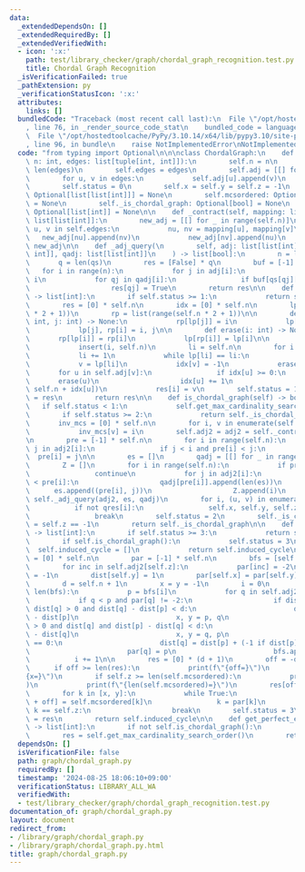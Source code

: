 ```yaml
---
data:
  _extendedDependsOn: []
  _extendedRequiredBy: []
  _extendedVerifiedWith:
  - icon: ':x:'
    path: test/library_checker/graph/chordal_graph_recognition.test.py
    title: Chordal Graph Recognition
  _isVerificationFailed: true
  _pathExtension: py
  _verificationStatusIcon: ':x:'
  attributes:
    links: []
  bundledCode: "Traceback (most recent call last):\n  File \"/opt/hostedtoolcache/PyPy/3.10.14/x64/lib/pypy3.10/site-packages/onlinejudge_verify/documentation/build.py\"\
    , line 76, in _render_source_code_stat\n    bundled_code = language.bundle(\n\
    \  File \"/opt/hostedtoolcache/PyPy/3.10.14/x64/lib/pypy3.10/site-packages/onlinejudge_verify/languages/python.py\"\
    , line 96, in bundle\n    raise NotImplementedError\nNotImplementedError\n"
  code: "from typing import Optional\n\n\nclass ChordalGraph:\n    def __init__(self,\
    \ n: int, edges: list[tuple[int, int]]):\n        self.n = n\n        self.m =\
    \ len(edges)\n        self.edges = edges\n        self.adj = [[] for _ in range(n)]\n\
    \        for u, v in edges:\n            self.adj[u].append(v)\n            self.adj[v].append(u)\n\
    \        self.status = 0\n        self.x = self.y = self.z = -1\n        self.adj2:\
    \ Optional[list[list[int]]] = None\n        self.mcsordered: Optional[list[int]]\
    \ = None\n        self._is_chordal_graph: Optional[bool] = None\n        self.induced_cycle:\
    \ Optional[list[int]] = None\n\n    def _contract(self, mapping: list[int]) ->\
    \ list[list[int]]:\n        new_adj = [[] for _ in range(self.n)]\n        for\
    \ u, v in self.edges:\n            nu, nv = mapping[u], mapping[v]\n         \
    \   new_adj[nu].append(nv)\n            new_adj[nv].append(nu)\n        return\
    \ new_adj\n\n    def _adj_query(\n        self, adj: list[list[int]], qs: list[tuple[int,\
    \ int]], qadj: list[list[int]]\n    ) -> list[bool]:\n        n = len(adj)\n \
    \       q = len(qs)\n        res = [False] * q\n        buf = [-1] * n\n     \
    \   for i in range(n):\n            for j in adj[i]:\n                buf[j] =\
    \ i\n            for qj in qadj[i]:\n                if buf[qs[qj][1]] == i:\n\
    \                    res[qj] = True\n        return res\n\n    def get_max_cardinality_search_order(self)\
    \ -> list[int]:\n        if self.status >= 1:\n            return self.mcsordered\n\
    \        res = [0] * self.n\n        idx = [0] * self.n\n        lp = list(range(self.n\
    \ * 2 + 1))\n        rp = list(range(self.n * 2 + 1))\n\n        def insert(i:\
    \ int, j: int) -> None:\n            rp[lp[j]] = i\n            lp[i] = lp[j]\n\
    \            lp[j], rp[i] = i, j\n\n        def erase(i: int) -> None:\n     \
    \       rp[lp[i]] = rp[i]\n            lp[rp[i]] = lp[i]\n\n        for i in range(self.n):\n\
    \            insert(i, self.n)\n        li = self.n\n        for i in range(self.n):\n\
    \            li += 1\n            while lp[li] == li:\n                li -= 1\n\
    \            v = lp[li]\n            idx[v] = -1\n            erase(v)\n     \
    \       for u in self.adj[v]:\n                if idx[u] >= 0:\n             \
    \       erase(u)\n                    idx[u] += 1\n                    insert(u,\
    \ self.n + idx[u])\n            res[i] = v\n        self.status = 1\n        self.mcsordered\
    \ = res\n        return res\n\n    def is_chordal_graph(self) -> bool:\n     \
    \   if self.status < 1:\n            self.get_max_cardinality_search_order()\n\
    \        if self.status >= 2:\n            return self._is_chordal_graph\n\n \
    \       inv_mcs = [0] * self.n\n        for i, v in enumerate(self.mcsordered):\n\
    \            inv_mcs[v] = i\n        self.adj2 = adj2 = self._contract(inv_mcs)\n\
    \n        pre = [-1] * self.n\n        for i in range(self.n):\n            for\
    \ j in adj2[i]:\n                if j < i and pre[i] < j:\n                  \
    \  pre[i] = j\n\n        es = []\n        qadj = [[] for _ in range(self.n)]\n\
    \        Z = []\n        for i in range(self.n):\n            if pre[i] == -1:\n\
    \                continue\n            for j in adj2[i]:\n                if j\
    \ < pre[i]:\n                    qadj[pre[i]].append(len(es))\n              \
    \      es.append((pre[i], j))\n                    Z.append(i)\n        qres =\
    \ self._adj_query(adj2, es, qadj)\n        for i, (u, v) in enumerate(es):\n \
    \           if not qres[i]:\n                self.x, self.y, self.z = v, u, Z[i]\n\
    \                break\n        self.status = 2\n        self._is_chordal_graph\
    \ = self.z == -1\n        return self._is_chordal_graph\n\n    def find_induced_cycle(self)\
    \ -> list[int]:\n        if self.status >= 3:\n            return self.induced_cycle\n\
    \        if self.is_chordal_graph():\n            self.status = 3\n          \
    \  self.induced_cycle = []\n            return self.induced_cycle\n        dist\
    \ = [0] * self.n\n        par = [-1] * self.n\n        bfs = [self.x, self.y]\n\
    \        for inc in self.adj2[self.z]:\n            par[inc] = -2\n        dist[self.x]\
    \ = -1\n        dist[self.y] = 1\n        par[self.x] = par[self.y] = self.z\n\
    \        d = self.n + 1\n        x = y = -1\n        i = 0\n        while i <\
    \ len(bfs):\n            p = bfs[i]\n            for q in self.adj2[p]:\n    \
    \            if q < p and par[q] != -2:\n                    if dist[p] < 0 and\
    \ dist[q] > 0 and dist[q] - dist[p] < d:\n                        d = dist[q]\
    \ - dist[p]\n                        x, y = p, q\n                    elif dist[p]\
    \ > 0 and dist[q] and dist[p] - dist[q] < d:\n                        d = dist[p]\
    \ - dist[q]\n                        x, y = q, p\n                    elif dist[q]\
    \ == 0:\n                        dist[q] = dist[p] + (-1 if dist[p] < 0 else 1)\n\
    \                        par[q] = p\n                        bfs.append(q)\n \
    \           i += 1\n\n        res = [0] * (d + 1)\n        off = -dist[x]\n  \
    \      if off >= len(res):\n            print(f\"{off=}\")\n            print(f\"\
    {x=}\")\n        if self.z >= len(self.mcsordered):\n            print(f\"{self.z=}\"\
    )\n            print(f\"{len(self.mcsordered)=}\")\n        res[off] = self.mcsordered[self.z]\n\
    \        for k in [x, y]:\n            while True:\n                res[dist[k]\
    \ + off] = self.mcsordered[k]\n                k = par[k]\n                if\
    \ k == self.z:\n                    break\n        self.status = 3\n        self.induced_cycle\
    \ = res\n        return self.induced_cycle\n\n    def get_perfect_elimination_order(self)\
    \ -> list[int]:\n        if not self.is_chordal_graph():\n            return []\n\
    \        res = self.get_max_cardinality_search_order()\n        return res[::-1]\n"
  dependsOn: []
  isVerificationFile: false
  path: graph/chordal_graph.py
  requiredBy: []
  timestamp: '2024-08-25 18:06:10+09:00'
  verificationStatus: LIBRARY_ALL_WA
  verifiedWith:
  - test/library_checker/graph/chordal_graph_recognition.test.py
documentation_of: graph/chordal_graph.py
layout: document
redirect_from:
- /library/graph/chordal_graph.py
- /library/graph/chordal_graph.py.html
title: graph/chordal_graph.py
---
```

